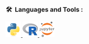 
### 🛠 &nbsp;Languages and Tools :
<a href="https://docs.python.org/3/" target="_blank">
    <img src="https://github.com/devicons/devicon/blob/master/icons/python/python-original.svg" alt="python" width="40" height="40">
</a>
<a href="https://www.r-project.org" target="_blank">
    <img src="https://github.com/devicons/devicon/blob/master/icons/r/r-original.svg" title="R" alt="R" width="40" height="40">
</a>
<a href="https://jupyter.org" target="_blank">
    <img src="https://github.com/devicons/devicon/blob/master/icons/jupyter/jupyter-original-wordmark.svg" title="Jupyter" alt="Jupyter" width="40" height="40">
</a>
